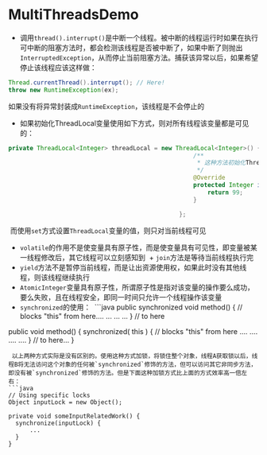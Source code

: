 # MultiThreadsDemo
 + 调用`thread().interrupt()`是中断一个线程。被中断的线程运行时如果在执行可中断的阻塞方法时，都会检测该线程是否被中断了，如果中断了则抛出`InterruptedException`，从而停止当前阻塞方法。捕获该异常以后，如果希望停止该线程应该这样做：
```java
Thread.currentThread().interrupt(); // Here!
throw new RuntimeException(ex);
```  
如果没有将异常封装成`RuntimeException`，该线程是不会停止的
 + 如果初始化ThreadLocal变量使用如下方式，则对所有线程该变量都是可见的：
 ```java
 private ThreadLocal<Integer> threadLocal = new ThreadLocal<Integer>() {
                                                     /**
                                                      * 这种方法初始化ThreadLocal变量对所有线程都可见
                                                      */
                                                     @Override
                                                     protected Integer initialValue() {
                                                         return 99;
                                                     }

                                                 };
 ```
  而使用`set`方式设置`ThreadLocal`变量的值，则只对当前线程可见
  + `volatile`的作用不是使变量具有原子性，而是使变量具有可见性，即变量被某一线程修改后，其它线程可以立刻感知到
  + `join`方法是等待当前线程执行完
  + `yield`方法不是暂停当前线程，而是让出资源使用权，如果此时没有其他线程，则该线程继续执行
  + `AtomicInteger`变量具有原子性，所谓原子性是指对该变量的操作要么成功，要么失败，且在线程安全，即同一时间只允许一个线程操作该变量
  + `synchronized`的使用：
  ```java
  public synchronized void method() { // blocks "this" from here.... 
    ...
    ...
    ...
} // to here

public void method() { 
    synchronized( this ) { // blocks "this" from here .... 
        ....
        ....
        ....
    }  // to here...
}
  ```
  以上两种方式实际是没有区别的。使用这种方式加锁，将锁住整个对象，线程A获取锁以后，线程B将无法访问这个对象的任何被`synchronized`修饰的方法，但可以访问其它非同步方法，即没有被`synchronized`修饰的方法。但是下面这种加锁方式比上面的方式效率高一倍左右：
  ```java
// Using specific locks
Object inputLock = new Object();

private void someInputRelatedWork() {
    synchronize(inputLock) { 
        ... 
    } 
}
  ```
  
